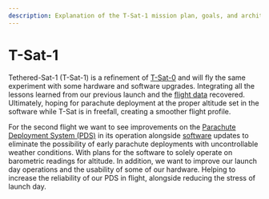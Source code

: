 ```yaml
---
description: Explanation of the T-Sat-1 mission plan, goals, and architecture.
---
```


# T-Sat-1

Tethered-Sat-1 (T-Sat-1) is a refinement of [T-Sat-0](../t-sat-0/) and will fly the same experiment with some hardware and software upgrades. Integrating all the lessons learned from our previous launch and the [flight data](../t-sat-0/flight-results.md) recovered. Ultimately, hoping for parachute deployment at the proper altitude set in the software while T-Sat is in freefall, creating a smoother flight profile.

For the second flight we want to see improvements on the [Parachute Deployment System (PDS)](hardware.md) in its operation alongside [software](software.md) updates to eliminate the possibility of early parachute deployments with uncontrollable weather conditions. With plans for the software to solely operate on barometric readings for altitude. In addition, we want to improve our launch day operations and the usability of some of our hardware. Helping to increase the reliability of our PDS in flight, alongside reducing the stress of launch day.

